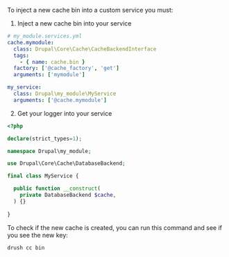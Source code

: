 To inject a new cache bin into a custom service you must:

1. Inject a new cache bin into your service

```yml
# my_module.services.yml
cache.mymodule:
  class: Drupal\Core\Cache\CacheBackendInterface
  tags:
    - { name: cache.bin }
  factory: ['@cache_factory', 'get']
  arguments: ['mymodule']

my_service:
  class: Drupal\my_module\MyService
  arguments: ['@cache.mymodule']
 ```
 
2. Get your logger into your service

```php
<?php

declare(strict_types=1);

namespace Drupal\my_module;

use Drupal\Core\Cache\DatabaseBackend;

final class MyService {

  public function __construct(
    private DatabaseBackend $cache,
  ) {}
  
}
```

To check if the new cache is created, you can run this command and see if you see the new key:

```
drush cc bin
```
